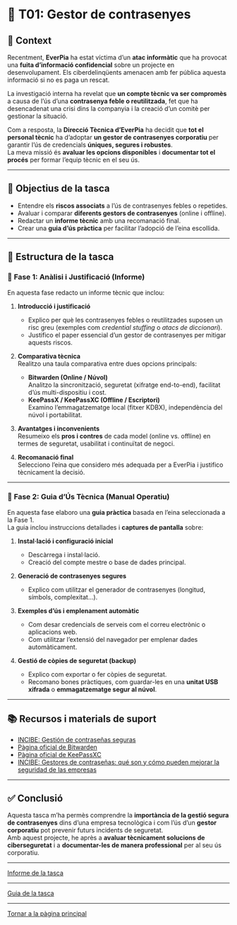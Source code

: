 # 🧩 T01: Gestor de contrasenyes

## 🧠 Context

Recentment, **EverPia** ha estat víctima d’un **atac informàtic** que ha provocat una **fuita d’informació confidencial** sobre un projecte en desenvolupament. Els ciberdelinqüents amenacen amb fer pública aquesta informació si no es paga un rescat.  

La investigació interna ha revelat que **un compte tècnic va ser compromès** a causa de l’ús d’una **contrasenya feble o reutilitzada**, fet que ha desencadenat una crisi dins la companyia i la creació d’un comitè per gestionar la situació.

Com a resposta, la **Direcció Tècnica d’EverPia** ha decidit que **tot el personal tècnic** ha d’adoptar **un gestor de contrasenyes corporatiu** per garantir l’ús de credencials **úniques, segures i robustes**.  
La meva missió és **avaluar les opcions disponibles** i **documentar tot el procés** per formar l’equip tècnic en el seu ús.

---

## 🎯 Objectius de la tasca

- Entendre els **riscos associats** a l’ús de contrasenyes febles o repetides.  
- Avaluar i comparar **diferents gestors de contrasenyes** (online i offline).  
- Redactar un **informe tècnic** amb una recomanació final.  
- Crear una **guia d’ús pràctica** per facilitar l’adopció de l’eina escollida.

---

## 🧾 Estructura de la tasca

### 🔹 **Fase 1: Anàlisi i Justificació (Informe)**

En aquesta fase redacto un informe tècnic que inclou:

1. **Introducció i justificació**  
   - Explico per què les contrasenyes febles o reutilitzades suposen un risc greu (exemples com *credential stuffing* o *atacs de diccionari*).  
   - Justifico el paper essencial d’un gestor de contrasenyes per mitigar aquests riscos.

2. **Comparativa tècnica**  
   Realitzo una taula comparativa entre dues opcions principals:
   - **Bitwarden (Online / Núvol)**  
     Analitzo la sincronització, seguretat (xifratge end-to-end), facilitat d’ús multi-dispositiu i cost.
   - **KeePassX / KeePassXC (Offline / Escriptori)**  
     Examino l’emmagatzematge local (fitxer KDBX), independència del núvol i portabilitat.

3. **Avantatges i inconvenients**  
   Resumeixo els **pros i contres** de cada model (online vs. offline) en termes de seguretat, usabilitat i continuïtat de negoci.

4. **Recomanació final**  
   Selecciono l’eina que considero més adequada per a EverPia i justifico tècnicament la decisió.

---

### 🔹 **Fase 2: Guia d’Ús Tècnica (Manual Operatiu)**

En aquesta fase elaboro una **guia pràctica** basada en l’eina seleccionada a la Fase 1.  
La guia inclou instruccions detallades i **captures de pantalla** sobre:

1. **Instal·lació i configuració inicial**  
   - Descàrrega i instal·lació.  
   - Creació del compte mestre o base de dades principal.

2. **Generació de contrasenyes segures**  
   - Explico com utilitzar el generador de contrasenyes (longitud, símbols, complexitat...).

3. **Exemples d’ús i emplenament automàtic**  
   - Com desar credencials de serveis com el correu electrònic o aplicacions web.  
   - Com utilitzar l’extensió del navegador per emplenar dades automàticament.

4. **Gestió de còpies de seguretat (backup)**  
   - Explico com exportar o fer còpies de seguretat.  
   - Recomano bones pràctiques, com guardar-les en una **unitat USB xifrada** o **emmagatzematge segur al núvol**.

---

## 📚 Recursos i materials de suport

- [INCIBE: Gestión de contraseñas seguras](https://www.incibe.es/protege-tu-empresa/blog/gestion-de-contrasenas-seguras)  
- [Pàgina oficial de Bitwarden](https://bitwarden.com)  
- [Pàgina oficial de KeePassXC](https://keepassxc.org)  
- [INCIBE: Gestores de contraseñas: qué son y cómo pueden mejorar la seguridad de las empresas](https://www.incibe.es/protege-tu-empresa/blog/gestores-de-contrasenas)

---

## ✅ Conclusió

Aquesta tasca m’ha permès comprendre la **importància de la gestió segura de contrasenyes** dins d’una empresa tecnològica i com l’ús d’un **gestor corporatiu** pot prevenir futurs incidents de seguretat.  
Amb aquest projecte, he après a **avaluar tècnicament solucions de ciberseguretat** i a **documentar-les de manera professional** per al seu ús corporatiu.

---

[Informe de la tasca](informe.md)

---

[Guia de la tasca](guia.md)

---

[Tornar a la pàgina principal](../)
